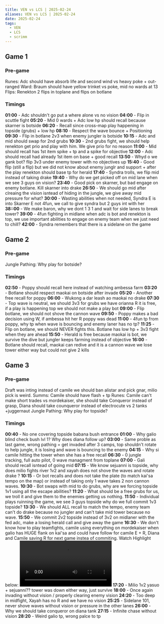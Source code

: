 ```yaml
---
title: VEN vs LCS | 2025-02-24
aliases: VEN vs LCS | 2025-02-24
date: 2025-02-24
tags:
  - VEN
  - LCS
  - scrimm
---
```

## Game 1
### Pre-game

Runes: Adc should have absorb life and second wind vs heavy poke + out-ranged
Ward: Braum should have yellow trinket vs poke, mid no wards at 13
Flips: Renekton 2 flips in toplane and flips on botlane

### Timings

**01:00** -  Adc shouldn't go put a where alone vs no vision
**04:00** -  Flip in scuttle fight
**05:20** - Mid 0 wards + Adc low hp should recall because skarner is botside
**06:20** - Recall since cross-map play happening in topside (grubs) + low hp
**08:10** - Respect the wave bounce + Positioning
**09:30** - Flip in botlane 2v3 when enemy jungler is botside
**10:15** - Adc and mid should swap for 2nd grubs
**10:30** - 2nd grubs fight, we should help renekton get prio and play with him. We give prio for no reason
**11:00** -  Mid should recall has 1st item spike + tp and a spike for objective
**12:00** - Adc should recall had already 1st item on base + good recall
**13:50** - Whyd o we gank bot? flip 3v3 under enemy tower with no objectives up
**15:40** - Good flip (still a flip) but we did not know about enemy junglr and support + after the play renekton should base tp for herald
**17:40** - Syndra trolls, we flip mid instead of taking drake
**19:40** - Why do we get picked off on mid lane when we see 3 guys on vision?
**23:40** - Good pick on skarner, but bad engage on enemy botlane. Kill skarner into drake
**26:50** - We should go mid after clreaing the vision isntead of hiding in the jungle, we give away mid pressure for what?
**30:00** - Wasting abilities when not needed, Syndra E is into Skarner E not 4fun, we call to give syndra but 2 guys int with her
**38::00** - We make baron, why we dont 1 3 1 and wait for side lanes to break tower?
**39:00** - 4fun fighting in midlane when adc is bot and renekton is top, we use important abilities to engage on enemy team when we just need to chill?
**42:00** - Syndra remembers that there is a sidelane on the game

## Game 2

### Pre-game

Jungle Pathing: Why play for botside?

### Timings

**02:50** - Poppy should recall here instead of watching ambessa farm
**03:20** - Botlane should respect maokai on botside after invade
**05:20** - Another free recall for poppy
**06:00** - Wukong a dar leash ao maokai no drake
**07:30** - Top wave is neutral, we should 3v3 for grubs we have orianna R it is free, if a play is happening top we should not make a play bot
**09:00** - Flip botlane, we should not shove the cannon wave
**09:50** - Poppy makes a bad decision using W, if ambessa hit her R poppy was dead
**11:00** - 4fun tp from poppy, why tp when wave is bouncing and enemy laner has no tp?
**11:25** - Flip on botlane, we should NEVER fights this. Botlane has low hp + 3v3 fight when they are ahead
**15:50** - Herald is free because maokai is bot, we survive the dive but jungler keeps farming instead of objective
**16:00** - Botlane should recall, maokai can redive and it is a cannon wave we lose tower either way but could not give 2 kills

## Game 3

### Pre-game

Draft was inting instead of camile we should ban alistar and pick gnar, milio pick is weird.
Summs: Camile should have flash + tp
Runes: Camile can't make short trades vs mordekaiser, she should take Conqueror instead of grasp, Diana should take counqueror instead of electrocute vs 2 tanks +juggernaut
Jungle Pathing: Why play for topside?

### Timings

**00:40** - No one covering topside babana bush entrance
**01:00** - Why galio blind check bush lvl 1? Why does diana follow up?
**03:00** - Same proble as last game, wrong pathing = get invaded after 3 camps, top shouldn't rotate to help jungle, it is losing and wave is bouncing to the enemy
**04:15** - Why si camile hitting the tower when she has a free recall
**06:30** - 0 jungle tracking, full auto pilot, 0 wave managment from toplane
**07:00** - Gali should recall isntead of going mid
**07:15** - We know sejuanni is topside, why does milio fights river 1v2 and xayah does not shove the waves and rotate drake ?
**10:15** - Or bot recalls and does not take the plate (to match kai'sa tempo on the map) or instead of taking only 1 wave takes 2 non cannon waves.
**10:30** - Bot swaps with mid to do grubs, why are we forcing topside 1v1 using all the escape abilities?
**11:20** - What should be a free grubs for us, we troll it and give them to the enemies getting us nothing.
**11:50** - Individual plays ruinning the game, we see 3 guys topside why do we full commit 1v3 topside?
**13:30** - We should ALL recall to match the tempo, enemy team can't do drake because no jungler and can't take mid tower because no wave.
**15:50** - We commit 2v2 topside instead of 3v2 on midlaner with the fed adc, make a losing herald call and give away the game
**16:30** - We don't know how to play teamfights, camile using everything on mordekaiser when galio has HUGE flank on kai'sa and could have follow for camile E + R, Diana and Camile saving R for next game instea of commiting. Watch Highlight below: <video><source src="15-4_EUW1-7318150392_01" type="video/webm"></video>
**17:20** - Milio 1v2 yasuo + sejuanni?? tower was down either way, just survive
**18:00** - Once again invading without vision / properly clearing enemy vision
**24:20** - Too deep in midfight, Xayah has no R and we have no vision
**25:25** - Sidelane 101, never shove waves without vision or pressure in the other lanes
**26:00** - Why we should take conqueror on diana tank
**27:15** - Infinite chase without vision
**28:20** - Weird galio tp, wrong palce to tp